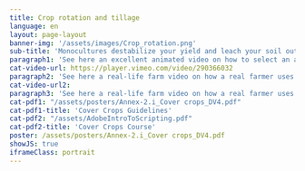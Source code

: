```yaml
---
title: Crop rotation and tillage
language: en
layout: page-layout
banner-img: '/assets/images/Crop_rotation.png'
sub-title: 'Monocultures destabilize your yield and leach your soil out. Learn about the right choice of crop rotation and how to till the soil using conservation tillage practices.'
paragraph1: 'See here an excellent animated video on how to select an adequate crop rotation and tillage method and what the benefits are:'
cat-video-url: https://player.vimeo.com/video/290366032
paragraph2: 'See here a real-life farm video on how a real farmer uses cover crops and mulch management to improve the soil fertility and protection of his farmland.'
cat-video-url2: 
paragraph3: 'See here a real-life farm video on how a real farmer uses cover crops and mulch management to improve the soil fertility and protection of his farmland.'
cat-pdf1: "/assets/posters/Annex-2.i_Cover crops_DV4.pdf"
cat-pdf1-title: 'Cover Crops Guidelines'
cat-pdf2: "/assets/AdobeIntroToScripting.pdf"
cat-pdf2-title: 'Cover Crops Course'
poster: /assets/posters/Annex-2.i_Cover crops_DV4.pdf
showJS: true
iframeClass: portrait
---
```

